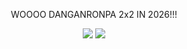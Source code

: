 <p align=center> WOOOO DANGANRONPA 2x2 IN 2026!!! </p>

<p align="center">
  <img src="https://file.garden/Z1OpYh3OMHUM4tMG/Screenshot%202025-09-13%20184209.png" />
  <img src="https://file.garden/Z1OpYh3OMHUM4tMG/Screenshot%202025-09-13%20184729.png" />
</p>
